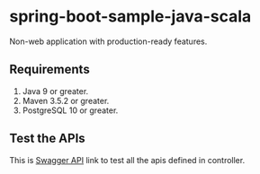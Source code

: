 # spring-boot-sample-java-scala
Non-web application with production-ready features.

## Requirements
1. Java 9 or greater.
2. Maven 3.5.2 or greater.
3. PostgreSQL 10 or greater.

## Test the APIs
This is [Swagger API](http://www.example.com/) link to test all the apis defined in controller.